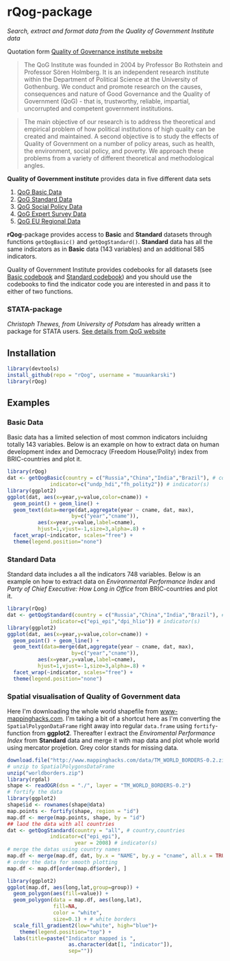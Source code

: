 # rQog-package

*Search, extract and format data from the Quality of Government Institute data*

Quotation form [ Quality of Governance institute website](http://www.qog.pol.gu.se/)

>The QoG Institute was founded in 2004 by Professor Bo Rothstein and Professor Sören Holmberg. It is an independent research institute within the Department of Political Science at the University of Gothenburg. We conduct and promote research on the causes, consequences and nature of Good Governance and the Quality of Government (QoG) - that is, trustworthy, reliable, impartial, uncorrupted and competent government institutions.

>The main objective of our research is to address the theoretical and empirical problem of how political institutions of high quality can be created and maintained. A second objective is to study the effects of Quality of Government on a number of policy areas, such as health, the environment, social policy, and poverty. We approach these problems from a variety of different theoretical and methodological angles.

**Quality of Government institute** provides data in five different data sets

1. [QoG Basic Data](http://www.qog.pol.gu.se/data/datadownloads/qogbasicdata/)
2. [QoG Standard Data](http://www.qog.pol.gu.se/data/datadownloads/qogstandarddata/)
3. [QoG Social Policy Data](http://www.qog.pol.gu.se/data/datadownloads/qogsocialpolicydata/)
4. [QoG Expert Survey Data](http://www.qog.pol.gu.se/data/datadownloads/qogexpertsurveydata/) 
5. [QoG EU Regional Data](http://www.qog.pol.gu.se/data/datadownloads/qogeuregionaldata/)

**rQog**-package provides access to **Basic** and **Standard** datasets through functions `getQogBasic()` and `getQogStandard()`. **Standard** data has all the same indicators  as in **Basic** data (143 variables) and an additional 585 indicators.

Quality of Government Institute provides codebooks for all datasets (see [Basic codebook](http://www.qogdata.pol.gu.se/codebook/codebook_basic_30aug13.pdf) and [Standard codebook](http://www.qogdata.pol.gu.se/codebook/codebook_standard_15may13.pdf)) and you should use the codebooks to find the indicator code you are interested in and pass it to either of two functions.

### STATA-package

*Christoph Thewes, from University of Potsdam* has already written a package for STATA users. [See details from QoG website](http://www.qog.pol.gu.se/data/dataextras/forstatausers/)


## Installation


```r
library(devtools)
install_github(repo = "rQog", username = "muuankarski")
library(rQog)
```


## Examples

### Basic Data

Basic data has a limited selection of most common indicators incluidng totally 143 variables. Below is an example on how to extract data on human development index and Democracy (Freedom House/Polity) index from BRIC-countries and plot it.


```r
library(rQog)
dat <- getQogBasic(country = c("Russia","China","India","Brazil"), # country,countries
              indicator=c("undp_hdi","fh_polity2")) # indicator(s)
library(ggplot2)
ggplot(dat, aes(x=year,y=value,color=cname)) + 
  geom_point() + geom_line() +
  geom_text(data=merge(dat,aggregate(year ~ cname, dat, max),
                     by=c("year","cname")),
          aes(x=year,y=value,label=cname),
          hjust=1,vjust=-1,size=3,alpha=.8) +
  facet_wrap(~indicator, scales="free") +
  theme(legend.position="none")
```



### Standard Data

Standard data includes a all the indicators 748 variables. Below is an example on how to extract data on *Environmental Performance Index*  and *Party of Chief Executive: How Long in Office* from BRIC-countries and plot it.



```r
library(rQog)
dat <- getQogStandard(country = c("Russia","China","India","Brazil"), # country,countries
              indicator=c("epi_epi","dpi_hlio")) # indicator(s)
library(ggplot2)
ggplot(dat, aes(x=year,y=value,color=cname)) + 
  geom_point() + geom_line() +
  geom_text(data=merge(dat,aggregate(year ~ cname, dat, max),
                     by=c("year","cname")),
          aes(x=year,y=value,label=cname),
          hjust=1,vjust=-1,size=3,alpha=.8) +
  facet_wrap(~indicator, scales="free") +
  theme(legend.position="none")
```



### Spatial visualisation of Quality of Government data

Here I'm downloading the whole world shapefile from www-mappinghacks.com. I'm taking a bit of a shortcut here as I'm converting the `SpatialPolygonDataFrame` right away into regular `data.frame` using `fortify`-function from **ggplot2**. Thereafter I extract the *Enviromental Performance Index* from **Standard** data and merge it with map data and plot whole world using mercator projetion. Grey color stands for missing data.



```r
download.file("http://www.mappinghacks.com/data/TM_WORLD_BORDERS-0.2.zip", destfile = "worldborders.zip")
# unzip to SpatialPolygonsDataFrame
unzip("worldborders.zip")
library(rgdal)
shape <- readOGR(dsn = "./", layer = "TM_WORLD_BORDERS-0.2")
# fortify the data
library(ggplot2)
shape$id <- rownames(shape@data)
map.points <- fortify(shape, region = "id")
map.df <- merge(map.points, shape, by = "id")
## laod the data with all countries
dat <- getQogStandard(country = "all", # country,countries
              indicator=c("epi_epi"),
                      year = 2008) # indicator(s)
# merge the datas using country names
map.df <- merge(map.df, dat, by.x = "NAME", by.y = "cname", all.x = TRUE)
# order the data for smooth plotting
map.df <- map.df[order(map.df$order), ]

library(ggplot2)
ggplot(map.df, aes(long,lat,group=group)) +
  geom_polygon(aes(fill=value)) +
  geom_polygon(data = map.df, aes(long,lat), 
               fill=NA, 
               color = "white",
               size=0.1) + # white borders
  scale_fill_gradient2(low="white", high="blue")+
    theme(legend.position="top") +
  labs(title=paste("Indicator mapped is ",
                    as.character(dat[1, "indicator"]),
                    sep=""))
```




